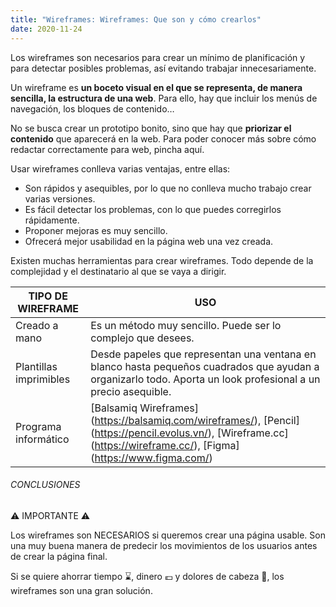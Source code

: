 ```yaml
---
title: "Wireframes: Wireframes: Que son y cómo crearlos"
date: 2020-11-24
---
```

Los wireframes son necesarios para crear un mínimo de planificación y para detectar posibles problemas, así evitando trabajar innecesariamente.

Un wireframe es **un boceto visual en el que se representa, de manera sencilla, la estructura de una web**. Para ello, hay que incluir los menús de navegación, los bloques de contenido…

No se busca crear un prototipo bonito, sino que hay que **priorizar el contenido** que aparecerá en la web. Para poder conocer más sobre cómo redactar correctamente para web, pincha aquí. 

Usar wireframes conlleva varias ventajas, entre ellas:

* Son rápidos y asequibles, por lo que no conlleva mucho trabajo crear varias versiones. 
* Es fácil detectar los problemas, con lo que puedes corregirlos rápidamente.
* Proponer mejoras es muy sencillo.
* Ofrecerá mejor usabilidad en la página web una vez creada. 

Existen muchas herramientas para crear wireframes. Todo depende de la complejidad y el destinatario al que se vaya a dirigir.

TIPO DE WIREFRAME | USO
----------------------------------- | ---------------------
Creado a mano | Es un método muy sencillo. Puede ser lo complejo que desees.
Plantillas imprimibles | Desde papeles que representan una ventana en blanco hasta pequeños cuadrados que ayudan a organizarlo todo. Aporta un look profesional a un precio asequible. 
Programa informático | [Balsamiq Wireframes] (https://balsamiq.com/wireframes/), [Pencil] (https://pencil.evolus.vn/), [Wireframe.cc] (https://wireframe.cc/), [Figma] (https://www.figma.com/) 

###### CONCLUSIONES

:warning: IMPORTANTE :warning:

Los wireframes son NECESARIOS si queremos crear una página usable. Son una muy buena manera de predecir los movimientos de los usuarios antes de crear la página final. 

Si se quiere ahorrar tiempo :hourglass:, dinero :euro: y dolores de cabeza :massage:, los wireframes son una gran solución. 
